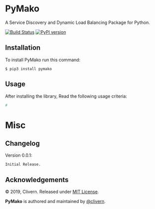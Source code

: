 PyMako
======

A Service Discovery and Dynamic Load Balancing Package for Python.

[![Build Status](https://travis-ci.org/clivern/pymako.svg?branch=master)](https://travis-ci.org/clivern/pymako)
[![PyPI version](https://badge.fury.io/py/pymako.svg)](https://badge.fury.io/py/pymako)

Installation
------------
To install PyMako run this command:
```
$ pip3 install pymako
```

Usage
-----
After installing the library, Read the following usage criteria:

```python
#
```

Misc
====

Changelog
---------

Version 0.0.1:
```
Initial Release.
```

Acknowledgements
----------------

© 2019, Clivern. Released under [MIT License](https://opensource.org/licenses/mit-license.php).

**PyMako** is authored and maintained by [@clivern](http://github.com/clivern).